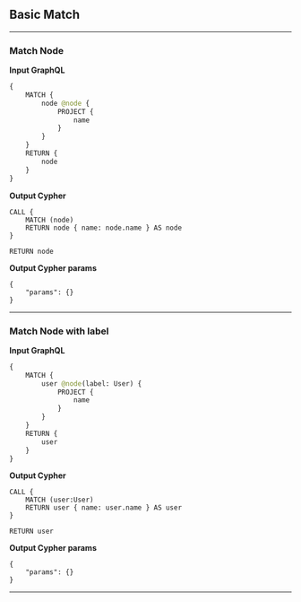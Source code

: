 ## Basic Match

---

### Match Node

**Input GraphQL**

```graphql
{
    MATCH {
        node @node {
            PROJECT {
                name
            }
        }
    }
    RETURN {
        node
    }
}
```

**Output Cypher**

```cypher
CALL {
    MATCH (node)
    RETURN node { name: node.name } AS node
}

RETURN node
```

**Output Cypher params**

```params
{
    "params": {}
}
```

---

### Match Node with label

**Input GraphQL**

```graphql
{
    MATCH {
        user @node(label: User) {
            PROJECT {
                name
            }
        }
    }
    RETURN {
        user
    }
}
```

**Output Cypher**

```cypher
CALL {
    MATCH (user:User)
    RETURN user { name: user.name } AS user
}

RETURN user
```

**Output Cypher params**

```params
{
    "params": {}
}
```

---
